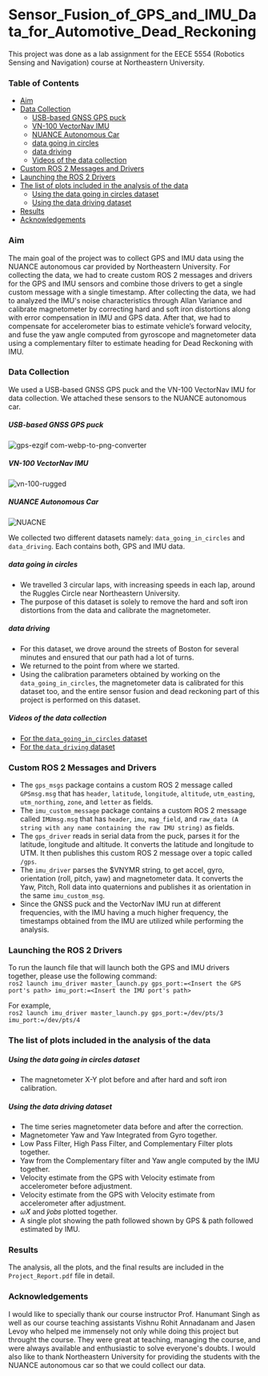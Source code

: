 # Sensor_Fusion_of_GPS_and_IMU_Data_for_Automotive_Dead_Reckoning
This project was done as a lab assignment for the EECE 5554 (Robotics Sensing and Navigation) course at Northeastern University.


### Table of Contents
* [Aim](#aim)
* [Data Collection](#data-collection)
  * [USB-based GNSS GPS puck](#usb-based-gnss-gps-puck)
  * [VN-100 VectorNav IMU](#vn-100-vectornav-imu)
  * [NUANCE Autonomous Car](#nuance-autonomous-car)
  * [data going in circles](#data-going-in-circles)
  * [data driving](#data-driving)
  * [Videos of the data collection](#videos-of-the-data-collection)
* [Custom ROS 2 Messages and Drivers](#custom-ros-2-messages-and-drivers)
* [Launching the ROS 2 Drivers](#launching-the-ros-2-drivers)
* [The list of plots included in the analysis of the data](#the-list-of-plots-included-in-the-analysis-of-the-data)
  * [Using the data going in circles dataset](#using-the-data-going-in-circles-dataset)
  * [Using the data driving dataset](#using-the-data-driving-dataset)
* [Results](#results)
* [Acknowledgements](#acknowledgements)

  
### Aim 
The main goal of the project was to collect GPS and IMU data using the NUANCE autonomous car provided by Northeastern University. For collecting the data, we had to create custom ROS 2 messages and drivers for the GPS and IMU sensors and combine those drivers to get a single custom message with a single timestamp. After collecting the data, we had to analyzed the IMU's noise characteristics through Allan Variance and calibrate magnetometer by correcting hard and soft iron distortions along with error compensation in IMU and GPS data. After that, we had to compensate for accelerometer bias to estimate vehicle’s forward velocity, and fuse the yaw angle computed from gyroscope and magnetometer data using a complementary filter to estimate heading for Dead Reckoning with IMU.


### Data Collection
We used a USB-based GNSS GPS puck and the VN-100 VectorNav IMU for data collection. We attached these sensors to the NUANCE autonomous car. 

##### USB-based GNSS GPS puck
![gps-ezgif com-webp-to-png-converter](https://github.com/user-attachments/assets/dfa6b4fe-38c9-49cc-ae0f-dd0d0631bc75)

##### VN-100 VectorNav IMU
![vn-100-rugged](https://github.com/user-attachments/assets/7c60ed0e-e17e-4c02-ba53-d41ea1d8813b)

##### NUANCE Autonomous Car
![NUACNE](https://github.com/user-attachments/assets/515a50da-5f9c-4a47-9ce9-91551e6d95a3)

We collected two different datasets namely: ```data_going_in_circles``` and ```data_driving```. Each contains both, GPS and IMU data. 

##### data going in circles
- We travelled 3 circular laps, with increasing speeds in each lap, around the Ruggles Circle near Northeastern University.
- The purpose of this dataset is solely to remove the hard and soft iron distortions from the data and calibrate the magnetometer.
  
##### data driving
- For this dataset, we drove around the streets of Boston for several minutes and ensured that our path had a lot of turns.
- We returned to the point from where we started.
- Using the calibration parameters obtained by working on the ```data_going_in_circles```, the magnetometer data is calibrated for this dataset too, and the entire sensor fusion and dead reckoning part of this project is performed on this dataset.

##### Videos of the data collection
- [For the ```data_going_in_circles``` dataset](https://drive.google.com/file/d/1-yoloWRnFQICCxjGrL79DWdCdvbKACdr/view?usp=sharing)
- [For the ```data_driving``` dataset](https://drive.google.com/file/d/1S9o-afP9GGBGx-hGzHpTd-3-I1fUXB0i/view?usp=sharing)


### Custom ROS 2 Messages and Drivers
- The ```gps_msgs``` package contains a custom ROS 2 message called ```GPSmsg.msg``` that has ```header```, ```latitude```, ```longitude```, ```altitude```, ```utm_easting```, ```utm_northing```, ```zone```, and ```letter``` as fields.
- The ```imu_custom_message``` package contains a custom ROS 2 message called ```IMUmsg.msg``` that has ```header```, ```imu```, ```mag_field```, and ```raw_data (A string with any name containing the raw IMU string)``` as fields. 
- The ```gps_driver``` reads in serial data from the puck, parses it for the latitude, longitude and altitude. It converts the latitude and longitude to UTM. It then publishes this custom ROS 2 message over a topic called ```/gps```. 
- The ```imu_driver``` parses the $VNYMR string, to get accel, gyro, orientation (roll, pitch, yaw) and magnetometer data. It converts the Yaw, Pitch, Roll data into quaternions and publishes it as orientation in the same ```imu_custom_msg```.
- Since the GNSS puck and the VectorNav IMU run at different frequencies, with the IMU having a much higher frequency, the timestamps obtained from the IMU are utilized while performing the analysis. 

### Launching the ROS 2 Drivers
To run the launch file that will launch both the GPS and IMU drivers together, please use the following command: <br>
```ros2 launch imu_driver master_launch.py gps_port:=<Insert the GPS port's path> imu_port:=<Insert the IMU port's path>```

For example,<br>
```ros2 launch imu_driver master_launch.py gps_port:=/dev/pts/3 imu_port:=/dev/pts/4```


### The list of plots included in the analysis of the data

##### Using the data going in circles dataset
- The magnetometer X-Y plot before and after hard and soft iron calibration.

##### Using the data driving dataset
- The time series magnetometer data before and after the correction.
- Magnetometer Yaw and Yaw Integrated from Gyro together.
- Low Pass Filter, High Pass Filter, and Complementary Filter plots together.
- Yaw from the Complementary filter and Yaw angle computed by the IMU together.
- Velocity estimate from the GPS with Velocity estimate from accelerometer before adjustment.
- Velocity estimate from the GPS with Velocity estimate from accelerometer after adjustment.
- 𝜔𝑋̇ and 𝑦̈𝑜𝑏𝑠 plotted together.
- A single plot showing the path followed shown by GPS & path followed estimated by IMU.


### Results
The analysis, all the plots, and the final results are included in the ```Project_Report.pdf``` file in detail. 


### Acknowledgements
I would like to specially thank our course instructor Prof. Hanumant Singh as well as our course teaching assistants Vishnu Rohit Annadanam and Jasen Levoy who helped me immensely not only while doing this project but throught the course. They were great at teaching, managing the course, and were always available and enthusiastic to solve everyone's doubts.
I would also like to thank Northeastern University for providing the students with the NUANCE autonomous car so that we could collect our data.
